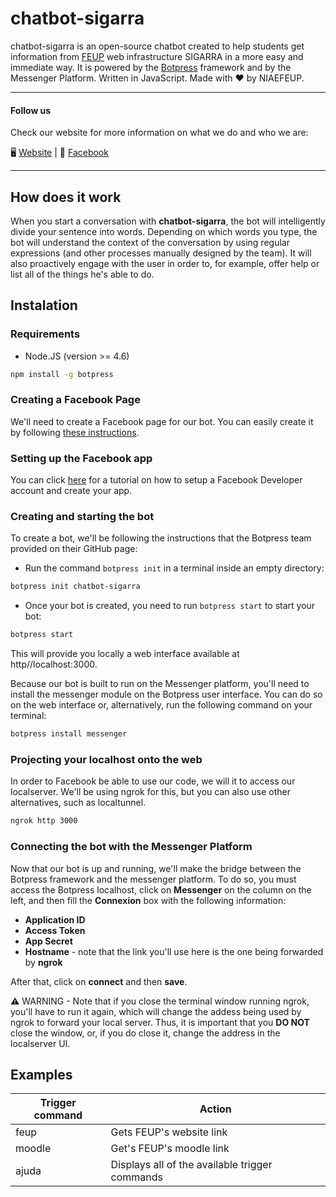 # chatbot-sigarra

chatbot-sigarra is an open-source chatbot created to help students get information 
from [FEUP](https://www.fe.up.pt/) web infrastructure SIGARRA in a more easy and 
immediate way. It is powered by the [Botpress](https://www.google.com) framework 
and by the Messenger Platform. Written in JavaScript. Made with ❤️ by NIAEFEUP.

_______________________________________________________________________________________

#### Follow us
Check our website for more information on what we do and who we are:

🖥 [Website](https://ni.fe.up.pt) | 💬 [Facebook](https://www.facebook.com/NIAEFEUP/)

_______________________________________________________________________________________

## How does it work

When you start a conversation with **chatbot-sigarra**, the bot will intelligently 
divide your sentence into words. Depending on which words you type, the bot will 
understand the context of the conversation by using regular expressions (and other 
processes manually designed by the team). It will also proactively engage with the 
user in order to, for example, offer help or list all of the things he's able to do.


## Instalation

### Requirements
* Node.JS (version >= 4.6) 
```bash
npm install -g botpress
```

### Creating a Facebook Page

We'll need to create a Facebook page for our bot. You can easily create it by 
following 
[these instructions](https://www.facebook.com/help/104002523024878?helpref=about_content).


### Setting up the Facebook app

You can click [here](https://developers.facebook.com/docs/apps/register) for a 
tutorial on how to setup a Facebook Developer account and create your app.

### Creating and starting the bot
To create a bot, we'll be following the instructions that the Botpress team 
provided on their GitHub page:

* Run the command `botpress init` in a terminal inside an empty directory:

```bash
botpress init chatbot-sigarra
```

* Once your bot is created, you need to run `botpress start` to start your bot: 

```bash
botpress start
```

This will provide you locally a web interface available at http//localhost:3000.

Because our bot is built to run on the Messenger platform, you'll need to 
install the messenger module on the Botpress user interface.  You can do so 
on the web interface or, alternatively, run the following command on your 
terminal: 

```bash
botpress install messenger
```

### Projecting your localhost onto the web

In order to Facebook be able to use our code, we will it to access our localserver. 
We'll be using ngrok for this, but you can also use other alternatives, such as 
localtunnel.

```bash
ngrok http 3000
```

### Connecting the bot with the Messenger Platform

Now that our bot is up and running, we'll make the bridge between the Botpress 
framework and the messenger platform. To do so, you must access the Botpress 
localhost, click on **Messenger** on the column on the left, and then fill the 
**Connexion** box with the following information: 

* **Application ID**
* **Access Token**
* **App Secret**
* **Hostname** - note that the link you'll use here is the one being forwarded 
by **ngrok**

After that, click on **connect** and then **save**.

⚠️ WARNING - Note that if you close the terminal window running ngrok, you'll have to 
run it again, which will change the addess being used by ngrok to forward your local 
server. Thus, it is important that you **DO NOT** close the window, or, if you do close 
it, change the address in the localserver UI.


## Examples

| Trigger command | Action
|-----------------|-----------------------------------------------
| feup            | Gets FEUP's website link
| moodle          | Get's FEUP's moodle link
| ajuda           | Displays all of the available trigger commands


